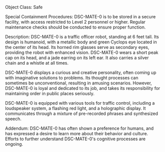 Object Class: Safe

Special Containment Procedures: DSC-MATE-0 is to be stored in a secure facility, with access restricted to Level 2 personnel or higher. Regular maintenance checks should be conducted to ensure proper function.

Description: DSC-MATE-0 is a traffic officer robot, standing at 6 feet tall. Its design is humanoid, with a metallic body and green Cyclops eye located in the center of its head. Its horned rim glasses serve as secondary eyes, providing the robot with enhanced vision. DSC-MATE-0 wears a short peak cap on its head, and a jade earring on its left ear. It also carries a silver chain and a whistle at all times.

DSC-MATE-0 displays a curious and creative personality, often coming up with imaginative solutions to problems. Its thought processes can sometimes be unconventional, resulting in amusing scenarios. However, DSC-MATE-0 is loyal and dedicated to its job, and takes its responsibility for maintaining order in public places seriously.

DSC-MATE-0 is equipped with various tools for traffic control, including a loudspeaker system, a flashing red light, and a holographic display. It communicates through a mixture of pre-recorded phrases and synthesized speech.

Addendum: DSC-MATE-0 has often shown a preference for humans, and has expressed a desire to learn more about their behavior and culture. Efforts to further understand DSC-MATE-0's cognitive processes are ongoing.